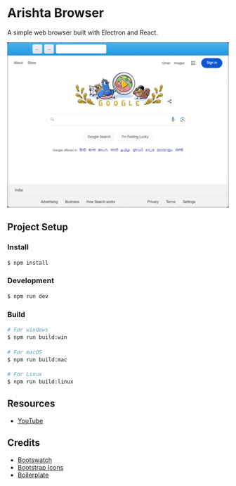 # Arishta Browser

A simple web browser built with Electron and React.

![](image.png)

## Project Setup

### Install

```bash
$ npm install
```

### Development

```bash
$ npm run dev
```

### Build

```bash
# For windows
$ npm run build:win

# For macOS
$ npm run build:mac

# For Linux
$ npm run build:linux
```

## Resources

- [YouTube](https://www.youtube.com/watch?v=0mKPoEMAFxs)

## Credits

- [Bootswatch](https://bootswatch.com/)
- [Bootstrap Icons](https://icons.getbootstrap.com/)
- [Boilerplate](https://www.linkedin.com/pulse/building-web-browser-react-electron-miguel-rivas-perez-ja1kc/)
